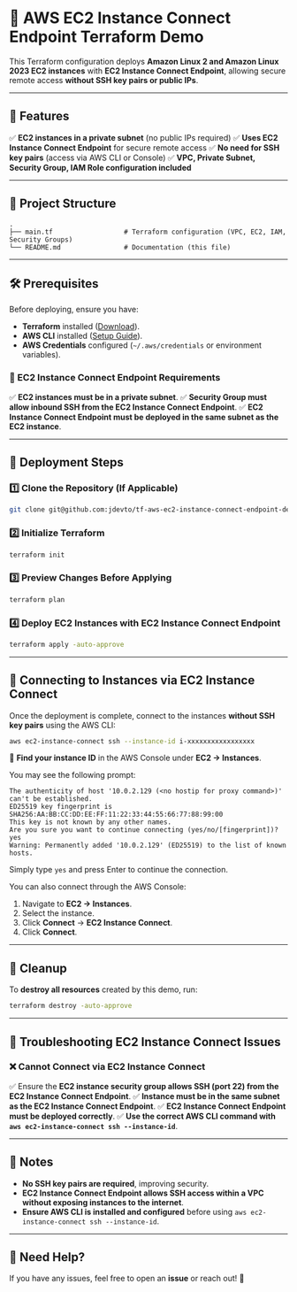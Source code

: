 # 🚀 AWS EC2 Instance Connect Endpoint Terraform Demo

This Terraform configuration deploys **Amazon Linux 2 and Amazon Linux 2023 EC2 instances** with **EC2 Instance Connect Endpoint**, allowing secure remote access **without SSH key pairs or public IPs**.

---

## **📌 Features**

✅ **EC2 instances in a private subnet** (no public IPs required)
✅ **Uses EC2 Instance Connect Endpoint** for secure remote access
✅ **No need for SSH key pairs** (access via AWS CLI or Console)
✅ **VPC, Private Subnet, Security Group, IAM Role configuration included**

---

## **📂 Project Structure**

```plaintext
.
├── main.tf                  # Terraform configuration (VPC, EC2, IAM, Security Groups)
└── README.md                # Documentation (this file)
```

---

## **🛠 Prerequisites**

Before deploying, ensure you have:

- **Terraform** installed ([Download](https://developer.hashicorp.com/terraform/downloads)).
- **AWS CLI** installed ([Setup Guide](https://docs.aws.amazon.com/cli/latest/userguide/install-cliv2.html)).
- **AWS Credentials** configured (`~/.aws/credentials` or environment variables).

### **🔹 EC2 Instance Connect Endpoint Requirements**

✅ **EC2 instances must be in a private subnet**.
✅ **Security Group must allow inbound SSH from the EC2 Instance Connect Endpoint**.
✅ **EC2 Instance Connect Endpoint must be deployed in the same subnet as the EC2 instance**.

---

## **🚀 Deployment Steps**

### **1️⃣ Clone the Repository (If Applicable)**

```sh
git clone git@github.com:jdevto/tf-aws-ec2-instance-connect-endpoint-demo.git
```

### **2️⃣ Initialize Terraform**

```sh
terraform init
```

### **3️⃣ Preview Changes Before Applying**

```sh
terraform plan
```

### **4️⃣ Deploy EC2 Instances with EC2 Instance Connect Endpoint**

```sh
terraform apply -auto-approve
```

---

## **🔹 Connecting to Instances via EC2 Instance Connect**

Once the deployment is complete, connect to the instances **without SSH key pairs** using the AWS CLI:

```sh
aws ec2-instance-connect ssh --instance-id i-xxxxxxxxxxxxxxxxx
```

🔹 **Find your instance ID** in the AWS Console under **EC2 → Instances**.

You may see the following prompt:

```plaintext
The authenticity of host '10.0.2.129 (<no hostip for proxy command>)' can't be established.
ED25519 key fingerprint is SHA256:AA:BB:CC:DD:EE:FF:11:22:33:44:55:66:77:88:99:00
This key is not known by any other names.
Are you sure you want to continue connecting (yes/no/[fingerprint])? yes
Warning: Permanently added '10.0.2.129' (ED25519) to the list of known hosts.
```

Simply type `yes` and press Enter to continue the connection.

You can also connect through the AWS Console:

1. Navigate to **EC2 → Instances**.
2. Select the instance.
3. Click **Connect** → **EC2 Instance Connect**.
4. Click **Connect**.

---

## **🛑 Cleanup**

To **destroy all resources** created by this demo, run:

```sh
terraform destroy -auto-approve
```

---

## **🔹 Troubleshooting EC2 Instance Connect Issues**

### **❌ Cannot Connect via EC2 Instance Connect**

✅ Ensure the **EC2 instance security group allows SSH (port 22) from the EC2 Instance Connect Endpoint**.
✅ **Instance must be in the same subnet as the EC2 Instance Connect Endpoint**.
✅ **EC2 Instance Connect Endpoint must be deployed correctly**.
✅ **Use the correct AWS CLI command with `aws ec2-instance-connect ssh --instance-id`**.

---

## **📌 Notes**

- **No SSH key pairs are required**, improving security.
- **EC2 Instance Connect Endpoint allows SSH access within a VPC without exposing instances to the internet**.
- **Ensure AWS CLI is installed and configured** before using `aws ec2-instance-connect ssh --instance-id`.

---

## **📧 Need Help?**

If you have any issues, feel free to open an **issue** or reach out! 🚀
